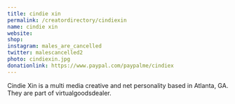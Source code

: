 ```yaml
---
title: cindie xin
permalink: /creatordirectory/cindiexin
name: cindie xin
website: 
shop:
instagram: males_are_cancelled
twitter: malescancelled2
photo: cindiexin.jpg
donationlink: https://www.paypal.com/paypalme/cindiex
---
```

Cindie Xin is a multi media creative and net personality based in Atlanta, GA. They are part of virtualgoodsdealer.